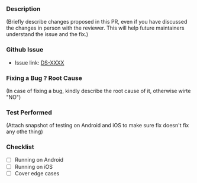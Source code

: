 ### Description
(Briefly describe changes proposed in this PR, even if you have discussed the changes in person with the reviewer. This will help future maintainers understand the issue and the fix.)

### Github Issue
- Issue link: [DS-XXXX](https://github.com/Techwards/dentskan-mobile/issues/xxxx)

### Fixing a Bug ? Root Cause
(In case of fixing a bug, kindly describe the root cause of it, otherwise wirte "NO")

### Test Performed
(Attach snapshot of testing on Android and iOS to make sure fix doesn't fix any othe thing)

### Checklist
- [ ] Running on Android
- [ ] Running on iOS
- [ ] Cover edge cases
